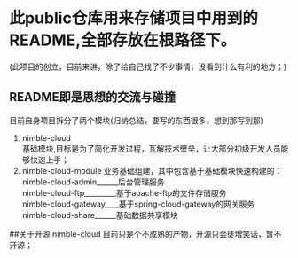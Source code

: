此public仓库用来存储项目中用到的README,全部存放在根路径下。
======
(此项目的创立，目前来讲，除了给自己找了不少事情，没看到什么有利的地方；)
## README即是思想的交流与碰撞
目前自身项目拆分了两个模块(归纳总结，要写的东西很多，想到那写到那)
1. nimble-cloud  
基础模块,目标是为了简化开发过程，瓦解技术壁垒，让大部分初级开发人员能够快速上手；
2. nimble-cloud-module 
业务基础组建，其中包含基于基础模块快速构建的：  
nimble-cloud-admin______后台管理服务  
nimble-cloud-ftp_________基于apache-ftp的文件存储服务  
nimble-cloud-gateway____基于spring-cloud-gateway的网关服务  
nimble-cloud-share______基础数据共享模块  

##关于开源
nimble-cloud 目前只是个不成熟的产物，开源只会徒增笑话，暂不开源；